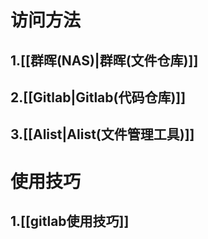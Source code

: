 # 访问方法
## 1.[[群晖(NAS)|群晖(文件仓库)]]
## 2.[[Gitlab|Gitlab(代码仓库)]]
## 3.[[Alist|Alist(文件管理工具)]]

# 使用技巧
## 1.[[gitlab使用技巧]]